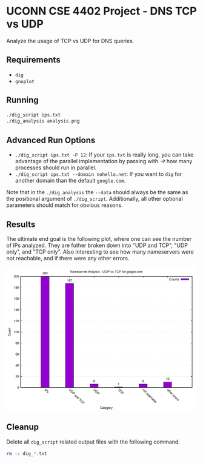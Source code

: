# UCONN CSE 4402 Project - DNS TCP vs UDP

Analyze the usage of TCP vs UDP for DNS queries. 


## Requirements

- `dig`
- `gnuplot`


## Running

```bash
./dig_script ips.txt
./dig_analysis analysis.png
```


## Advanced Run Options

- `./dig_script ips.txt -P 12`: If your `ips.txt` is really long, you can take
  advantage of the parallel implementation by passing with `-P` how many
  processes should run in parallel.
- `./dig_script ips.txt --domain nohello.net`: If you want to `dig` for another
  domain than the default `google.com`.


Note that in the `./dig_analysis` the `--data` should always be the same as the
positional argument of `./dig_script`. Additionally, all other optional
parameters should match for obvious reasons.


## Results

The ultimate end goal is the following plot, where one can see the number of
IPs analyzed. They are futher broken down into "UDP and TCP", "UDP only", and
"TCP only". Also interesting to see how many nameservers were not reachable,
and if there were any other errors.


![example plot](./example_analysis.png)


## Cleanup

Delete all `dig_script` related output files with the following command.


```bash
rm -v dig_*.txt
``` 




